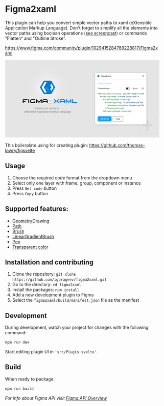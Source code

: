 # Figma2xaml

This plugin can help you convert simple vector paths to xaml (eXtensible Application Markup Language). Don't forget to simplify all the elements into vector paths using boolean operations ([see screencast](https://github.com/igorageev/figma2xaml/blob/main/trick.md)) or commands "Flatten" and "Outline Stroke".

https://www.figma.com/community/plugin/1029415284789228817/Figma2xaml

![image](promo/banner-figma2xaml.png)

This boilerplate using for creating plugin:
https://github.com/thomas-lowry/figsvelte

## Usage

1. Сhoose the required code format from the dropdown menu
2. Select only one layer with frame, group, component or instance
3. Press `Get code` button
4. Press `Copy` button

## Supported features:

- [GeometryDrawing](https://docs.microsoft.com/en-us/dotnet/api/system.windows.media.geometrydrawing)
- [Path](https://docs.microsoft.com/en-us/uwp/api/windows.ui.xaml.shapes.path)
- [Brush](https://docs.microsoft.com/en-us/dotnet/api/system.windows.media.geometrydrawing.brush)
- [LinearGradientBrush](https://docs.microsoft.com/en-us/dotnet/api/system.windows.media.lineargradientbrush)
- [Pen](https://docs.microsoft.com/en-us/dotnet/api/system.windows.media.geometrydrawing.pen)
- [Transparent color](https://docs.microsoft.com/en-us/dotnet/api/system.windows.media.color.a)

## Installation and contributing

1. Clone the repository: `git clone https://github.com/igorageev/figma2xaml.git`
2. Go to the directory: `cd figma2xaml`
3. Install the packages: `npm install`
5. Add a new development plugin to Figma
6. Select the `figma2xaml/build/manifest.json` file as the manifest

## Development

During development, watch your project for changes with the following command:

```bash
npm run dev
```

Start editing plugin UI in `'src/Plugin.svelte'`.

## Build

When ready to package:

```bash
npm run build
```

_For info about Figma API visit [Figma API Overview](https://www.figma.com/plugin-docs/api/api-overview/)_
